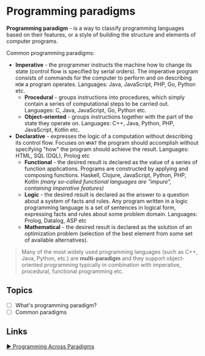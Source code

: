 # Programming paradigms
**Programming paradigm** - is a way to classify programming languages based on their features, or a style of building the structure and elements of computer programs.

Common programming paradigms:
* **Imperative** - the programmer instructs the machine how to change its state (control flow is specified by serial orders). The imperative program consists of commands for the computer to perform and on describing `HOW` a program operates. Languages: Java, JavaScript, PHP, Go, Python etc.
	* **Procedural** - groups instructions into procedures, which simply contain a series of computational steps to be carried out. Languages: C, Java, JavaScript, Go, Python etc.
	* **Object-oriented** - groups instructions together with the part of the state they operate on. Languages: C++, Java, Python, PHP, JavaScript, Kotlin etc.
* **Declarative** - expresses the logic of a computation without describing its control flow. Focuses on `WHAT` the program should accomplish without specifying "how" the program should achieve the result. Languages: HTML, SQL (DQL), Prolog etc
	* **Functional** - the desired result is declared as the value of a series of function applications. Programs are constructed by applying and composing functions. Haskell, Clojure, JavaScript, Python, PHP, Kotlin *(many so-called functional languages are "impure", containing imperative features)*
	* **Logic** - the desired result is declared as the answer to a question about a system of facts and rules. Any program written in a logic programming language is a set of sentences in logical form, expressing facts and rules about some problem domain. Languages: Prolog, Datalog, ASP etc
	* **Mathematical** - the desired result is declared as the solution of an optimization problem (selection of the best element from some set of available alternatives).

> Many of the most widely used programming languages (such as C++, Java, Python, etc.) are **multi-paradigm** and they support object-oriented programming typically in combination with imperative, procedural, functional programming etc.

## Topics
- [ ] What's programming paradigm?
- [ ] Common paradigms

## Links
[▶︎ Programming Across Paradigms](https://www.youtube.com/watch?v=Pg3UeB-5FdA)
